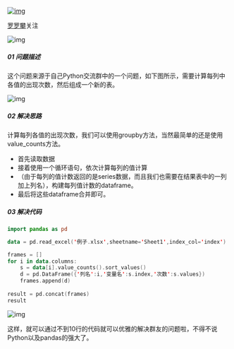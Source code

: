 [![img](https://upload.jianshu.io/users/upload_avatars/3629157/51226190-fced-4a0e-8246-65a70e65fcf0.png?imageMogr2/auto-orient/strip|imageView2/1/w/96/h/96/format/webp)](https://www.jianshu.com/u/9104ebf5e177)

[罗罗攀](https://www.jianshu.com/u/9104ebf5e177)关注


![img](https://upload-images.jianshu.io/upload_images/3629157-0ca8e5025c28a4b4.jpg?imageMogr2/auto-orient/strip|imageView2/2/w/1200/format/webp)

##### 01 问题描述

这个问题来源于自己Python交流群中的一个问题，如下图所示，需要计算每列中各值的出现次数，然后组成一个新的表。



![img](https://upload-images.jianshu.io/upload_images/3629157-b3b4c4ac08936b43.png?imageMogr2/auto-orient/strip|imageView2/2/w/1061/format/webp)

##### 02 解决思路

计算每列各值的出现次数，我们可以使用groupby方法，当然最简单的还是使用value_counts方法。

- 首先读取数据
- 接着使用一个循环语句，依次计算每列的值计算
- （由于每列的值计数返回的是series数据，而且我们也需要在结果表中的一列加上列名），构建每列值计数的dataframe。
- 最后将这些dataframe合并即可。

##### 03 解决代码



```kotlin
import pandas as pd

data = pd.read_excel('例子.xlsx',sheetname='Sheet1',index_col='index')

frames = []
for i in data.columns:
    s = data[i].value_counts().sort_values()
    d = pd.DataFrame({'列名':i,'变量名':s.index,'次数':s.values})
    frames.append(d)
    
result = pd.concat(frames)
result
```



![img](https://upload-images.jianshu.io/upload_images/3629157-09c2d795995ba79e.png?imageMogr2/auto-orient/strip|imageView2/2/w/320/format/webp)

这样，就可以通过不到10行的代码就可以优雅的解决群友的问题啦，不得不说Python以及pandas的强大了。